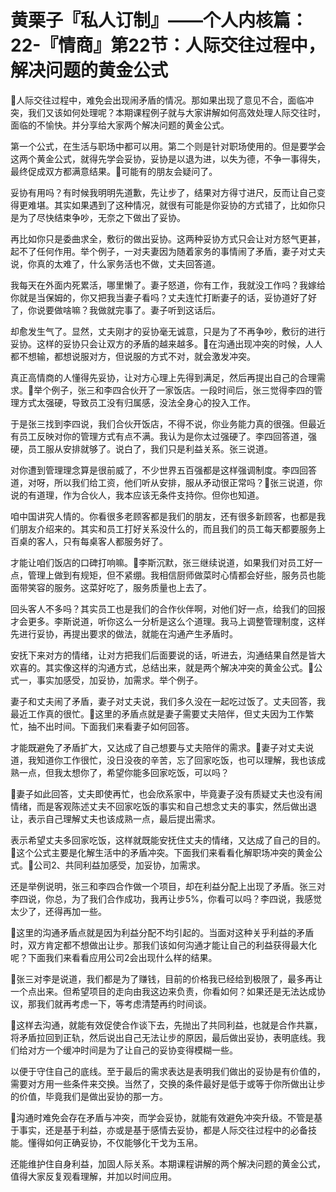 # 黄栗子『私人订制』——个人内核篇：22-『情商』第22节：人际交往过程中，解决问题的黄金公式

🎼人际交往过程中，难免会出现闹矛盾的情况。那如果出现了意见不合，面临冲突，我们又该如何处理呢？本期课程例子就与大家讲解如何高效处理人际交往时，面临的不愉快。并分享给大家两个解决问题的黄金公式。

第一个公式，在生活与职场中都可以用。第二个则是针对职场使用的。但是要学会这两个黄金公式，就得先学会妥协，妥协是以退为进，以失为德，不争一事得失，最终促成双方都满意结果。🎼可能有的朋友会疑问了。

妥协有用吗？有时候我明明先道歉，先让步了，结果对方得寸进尺，反而让自己变得更难堪。其实如果遇到了这种情况，就很有可能是你妥协的方式错了，比如你只是为了尽快结束争吵，无奈之下做出了妥协。

再比如你只是委曲求全，敷衍的做出妥协。这两种妥协方式只会让对方怒气更甚，起不了任何作用。举个例子，一对夫妻因为随着家务的事情闹了矛盾，妻子对丈夫说，你真的太难了，什么家务活也不做，丈夫回答道。

我每天在外面内死累活，哪里懒了。妻子怒道，你有工作，我就没工作吗？我嫁给你就是当保姆的，你又把我当妻子看吗？丈夫连忙打断妻子的话，妥协道好了好了，你说要做啥嘛？我做就完事了。妻子听到这话后。

却愈发生气了。显然，丈夫刚才的妥协毫无诚意，只是为了不再争吵，敷衍的进行妥协。这样的妥协只会让双方的矛盾的越来越多。🎼在沟通出现冲突的时候，人人都不想输，都想说服对方，但说服的方式不对，就会激发冲突。

真正高情商的人懂得先妥协，让对方心理上先得到满足，然后再提出自己的合理需求。🎼举个例子，张三和李四合伙开了一家饭店。一段时间后，张三觉得李四的管理方式太强硬，导致员工没有归属感，没法全身心的投入工作。

于是张三找到李四说，我们合伙开饭店，不得不说，你业务能力真的很强。但最近有员工反映对你的管理方式有点不满。我认为是你太过强硬了。李四回答道，强硬，员工服从安排就够了。说白了，我们只是利益关系。张三说道。

对你遭到管理理念算是很前威了，不少世界五百强都是这样强调制度。李四回答道，对呀，所以我们给工资，他们听从安排，服从矛动很正常吗？🎼张三说道，你说的有道理，作为合伙人，我本应该无条件支持你。但你也知道。

咱中国讲究人情的。你看很多老顾客都是我们的朋友，还有很多新顾客，也都是我们朋友介绍来的。其实和员工打好关系没什么的，而且我们的员工每天都要服务上百桌的客人，只有每桌客人都服务好了。

才能让咱们饭店的口碑打响嘛。🎼李斯沉默，张三继续说道，如果我们对员工好一点，管理上做到有规矩，但不紧绷。我相信厨师做菜时心情都会好些，服务员也能面带笑容的服务。这菜好吃了，服务质量也上去了。

回头客人不多吗？其实员工也是我们的合作伙伴啊，对他们好一点，给我们的回报才会更多。李斯说道，听你这么一分析是这么个道理。我马上调整管理制度，这样先进行妥协，再提出要求的做法，就能在沟通产生矛盾时。

安抚下来对方的情绪，让对方把我们后面要说的话，听进去，沟通结果自然是皆大欢喜的。其实像这样的沟通方式，总结出来，就是两个解决冲突的黄金公式。🎼公式一，事实加感受，加妥协，加需求。举个例子。

妻子和丈夫闹了矛盾，妻子对丈夫说，我们多久没在一起吃过饭了。丈夫回答，我最近工作真的很忙。🎼这里的矛盾点就是妻子需要丈夫陪伴，但丈夫因为工作繁忙，抽不出时间。下面我们来看妻子如何回答。

才能既避免了矛盾扩大，又达成了自己想要与丈夫陪伴的需求。🎼妻子对丈夫说道，我知道你工作很忙，没日没夜的辛苦，忘了回家吃饭，也可以理解，我也该成熟一点，但我太想你了，希望你能多回家吃饭，可以吗？

🎼妻子如此回答，丈夫即使再忙，也会欣系家中，毕竟妻子没有质疑丈夫也没有闹情绪，而是客观陈述丈夫不回家吃饭的事实和自己想念丈夫的事实，然后做出退让，表示自己理解丈夫也该成熟一点，最后提出需求。

表示希望丈夫多回家吃饭，这样就既能安抚住丈夫的情绪，又达成了自己的目的。🎼这个公式主要是化解生活中的矛盾冲突。下面我们来看看化解职场冲突的黄金公式。🎼公司2、共同利益加感受，加妥协，加需求。

还是举例说明，张三和李四合作做一个项目，却在利益分配上出现了矛盾。张三对李四说，你总，为了我们合作成功，我再让步5%，你看可以吗？李四说，我感觉太少了，还得再加一些。

🎼这里的沟通矛盾点就是因为利益分配不均引起的。当面对这种关乎利益的矛盾时，双方肯定都不想做出让步。那我们该如何沟通才能让自己的利益获得最大化呢？下面我们来看看应用公司2会出现什么样的结果。

🎼张三对李是说道，我们都是为了赚钱，目前的价格我已经给到极限了，最多再让一个点出来。但希望项目的走向由我这边来负责，你看如何？如果还是无法达成协议，那我们就再考虑一下，等考虑清楚再约时间谈。

🎼这样去沟通，就能有效促使合作谈下去，先抛出了共同利益，也就是合作共赢，将矛盾拉回到正轨，然后说出自己无法让步的原因，最后做出妥协，表明底线。我们给对方一个缓冲时间是为了让自己的妥协变得模糊一些。

以便于守住自己的底线。至于最后的需求表达是表明我们做出的妥协是有价值的，需要对方用一些条件来交换。当然了，交换的条件最好是低于或等于你所做出让步的价值，毕竟我们是做出妥协的那一方。

🎼沟通时难免会存在矛盾与冲突，而学会妥协，就能有效避免冲突升级。不管是基于事实，还是基于利益，亦或是基于感情去妥协，都是人际交往过程中的必备技能。懂得如何正确妥协，不仅能够化干戈为玉帛。

还能维护住自身利益，加固人际关系。本期课程讲解的两个解决问题的黄金公式，值得大家反复观看理解，并加以时间应用。

